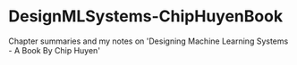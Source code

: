 # DesignMLSystems-ChipHuyenBook
Chapter summaries and my notes on 'Designing Machine Learning Systems - A Book By Chip Huyen'
